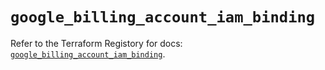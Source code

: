 # `google_billing_account_iam_binding`

Refer to the Terraform Registory for docs: [`google_billing_account_iam_binding`](https://registry.terraform.io/providers/hashicorp/google/4.70.0/docs/resources/billing_account_iam_binding).

